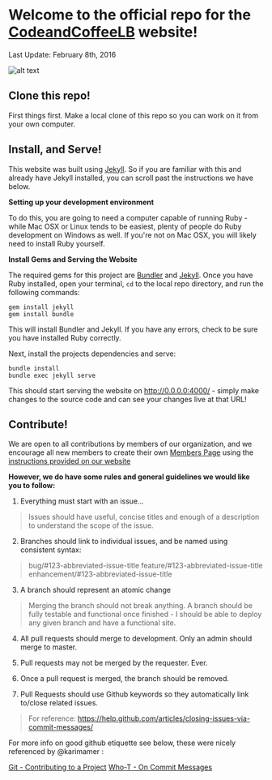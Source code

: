 # Welcome to the official repo for the [CodeandCoffeeLB](http://codeandcoffeelb.github.io/) website!

Last Update: February 8th, 2016

![alt text](http://i.imgur.com/Mv34V2A.gif "Website Screenshot")

## Clone this repo!

First things first. Make a local clone of this repo so you can work on it from your own computer.

## Install, and Serve!

This website was built using [Jekyll](https://jekyllrb.com/). So if you are familiar with this and already have Jekyll installed, you can scroll past the instructions we have below.

**Setting up your development environment**

To do this, you are going to need a computer capable of running Ruby - while Mac OSX or Linux tends to be easiest, plenty of people do Ruby development on Windows as well. If you're not on Mac OSX, you will likely need to install Ruby yourself.

**Install Gems and Serving the Website**

The required gems for this project are [Bundler](http://bundler.io/) and [Jekyll](https://jekyllrb.com/). Once you have Ruby installed, open your terminal, `cd` to the local repo directory, and run the following commands:

```
gem install jekyll
gem install bundle
```

This will install Bundler and Jekyll. If you have any errors, check to be sure you have installed Ruby correctly.

Next, install the projects dependencies and serve:

```
bundle install
bundle exec jekyll serve
```

This should start serving the website on http://0.0.0.0:4000/ - simply make changes to the source code and can see your changes live at that URL!

## Contribute!

We are open to all contributions by members of our organization, and we encourage all new members to create their own [Members Page](http://www.codeandcoffeelb.org/members/) using the [instructions provided on our website](http://www.codeandcoffeelb.org/members/#member_howto)

**However, we do have some rules and general guidelines we would like you to follow:**

1. Everything must start with an issue...

> Issues should have useful, concise titles and enough of a description to understand the scope of the issue.

2. Branches should link to individual issues, and be named using consistent syntax:

> bug/#123-abbreviated-issue-title
> feature/#123-abbreviated-issue-title
> enhancement/#123-abbreviated-issue-title

3. A branch should represent an atomic change

> Merging the branch should not break anything. A branch should be fully testable and functional once finished - I should be able to deploy any given branch and have a functional site.

4. All pull requests should merge to development. Only an admin should merge to master.

5. Pull requests may not be merged by the requester. Ever.

6. Once a pull request is merged, the branch should be removed.

7. Pull Requests should use Github keywords so they automatically link to/close related issues.

> For reference: https://help.github.com/articles/closing-issues-via-commit-messages/

For more info on good github etiquette see below, these were nicely referenced by @karimamer :

[Git - Contributing to a Project](http://git-scm.com/book/ch5-2.html)
[Who-T - On Commit Messages](http://who-t.blogspot.com/2009/12/on-commit-messages.html)
